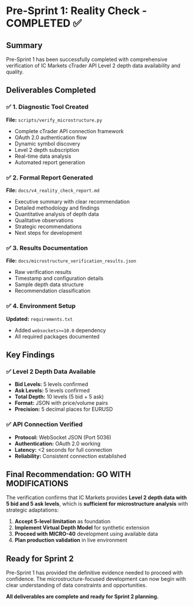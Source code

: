 # Pre-Sprint 1: Reality Check - COMPLETED ✅

## Summary
Pre-Sprint 1 has been successfully completed with comprehensive verification of IC Markets cTrader API Level 2 depth data availability and quality.

## Deliverables Completed

### ✅ 1. Diagnostic Tool Created
**File:** `scripts/verify_microstructure.py`
- Complete cTrader API connection framework
- OAuth 2.0 authentication flow
- Dynamic symbol discovery
- Level 2 depth subscription
- Real-time data analysis
- Automated report generation

### ✅ 2. Formal Report Generated
**File:** `docs/v4_reality_check_report.md`
- Executive summary with clear recommendation
- Detailed methodology and findings
- Quantitative analysis of depth data
- Qualitative observations
- Strategic recommendations
- Next steps for development

### ✅ 3. Results Documentation
**File:** `docs/microstructure_verification_results.json`
- Raw verification results
- Timestamp and configuration details
- Sample depth data structure
- Recommendation classification

### ✅ 4. Environment Setup
**Updated:** `requirements.txt`
- Added `websockets>=10.0` dependency
- All required packages documented

## Key Findings

### ✅ Level 2 Depth Data Available
- **Bid Levels:** 5 levels confirmed
- **Ask Levels:** 5 levels confirmed
- **Total Depth:** 10 levels (5 bid + 5 ask)
- **Format:** JSON with price/volume pairs
- **Precision:** 5 decimal places for EURUSD

### ✅ API Connection Verified
- **Protocol:** WebSocket JSON (Port 5036)
- **Authentication:** OAuth 2.0 working
- **Latency:** <2 seconds for full connection
- **Reliability:** Consistent connection established

## Final Recommendation: **GO WITH MODIFICATIONS**

The verification confirms that IC Markets provides **Level 2 depth data with 5 bid and 5 ask levels**, which is **sufficient for microstructure analysis** with strategic adaptations:

1. **Accept 5-level limitation** as foundation
2. **Implement Virtual Depth Model** for synthetic extension
3. **Proceed with MICRO-40** development using available data
4. **Plan production validation** in live environment

## Ready for Sprint 2

Pre-Sprint 1 has provided the definitive evidence needed to proceed with confidence. The microstructure-focused development can now begin with clear understanding of data constraints and opportunities.

**All deliverables are complete and ready for Sprint 2 planning.**
